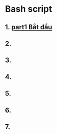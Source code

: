 # Bash script
## 1. [part1 Bắt đầu](https://github.com/thanhquang99/thuctap/blob/master/bash_script/part1.md)
## 2. []()
## 3. []()
## 4. []()
## 5. []()
## 6. []()
## 7. []()
